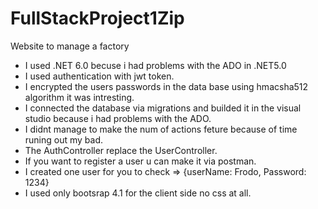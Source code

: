 # FullStackProject1Zip
Website to manage a factory
* I used .NET 6.0 becuse i had problems with the ADO in .NET5.0
* I used authentication with jwt token.
* I encrypted the users passwords in the data base using hmacsha512 algorithm it was intresting.
* I connected the database via migrations and builded it in the visual studio because i had problems with the ADO.
* I didnt manage to make the num of actions feture because of time runing out my bad.
* The AuthController replace the UserController.
* If you want to register a user u can make it via postman.
* I created one user for you to check => {userName: Frodo, Password: 1234}
* I used only bootsrap 4.1 for the client side no css at all.
